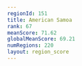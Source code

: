 ```yaml
---
regionId: 151
title: American Samoa
rank: 67
meanScore: 71.62
globalMeanScore: 69.21
numRegions: 220
layout: region_score
---
```

